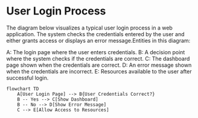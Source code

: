 # User Login Process

The diagram below visualizes a typical user login process in a web application. The system checks the credentials entered by the user and either grants access or displays an error message.Entities in this diagram:

A: The login page where the user enters credentials.
B: A decision point where the system checks if the credentials are correct.
C: The dashboard page shown when the credentials are correct.
D: An error message shown when the credentials are incorrect.
E: Resources available to the user after successful login.

```mermaid
flowchart TD
    A[User Login Page] --> B{User Credentials Correct?}
    B -- Yes --> C[Show Dashboard]
    B -- No --> D[Show Error Message]
    C --> E[Allow Access to Resources]

